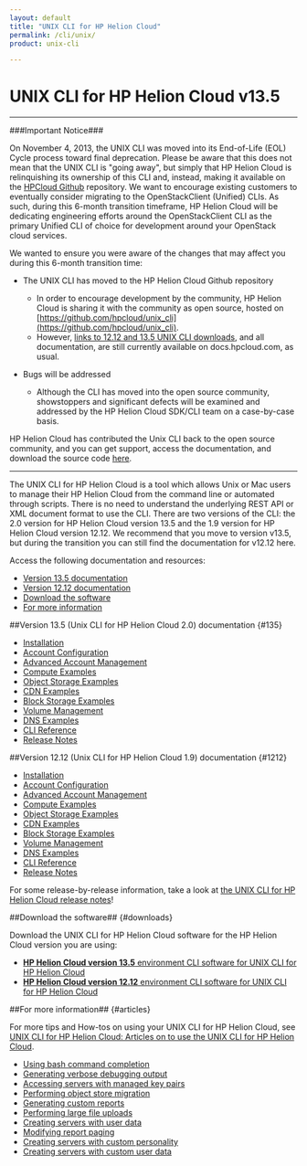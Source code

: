 ```yaml
---
layout: default
title: "UNIX CLI for HP Helion Cloud"
permalink: /cli/unix/
product: unix-cli

---
```

# UNIX CLI for HP Helion Cloud v13.5

___________________

###Important Notice###

On November 4, 2013, the UNIX CLI was moved into its End-of-Life (EOL) Cycle process toward final deprecation. Please be aware that this does not mean that the UNIX CLI is "going away", but simply that HP Helion Cloud is relinquishing its ownership of this CLI and, instead, making it available on the [HPCloud Github](https://github.com/hpcloud/unix_cli) repository. We want to encourage existing customers to eventually consider migrating to the OpenStackClient (Unified) CLIs. As such, during this 6-month transition timeframe, HP Helion Cloud will be dedicating engineering efforts around the OpenStackClient CLI as the primary Unified CLI of choice for development around your OpenStack cloud services.

We wanted to ensure you were aware of the changes that may affect you during this 6-month transition time:

+ The UNIX CLI has moved to the HP Helion Cloud Github repository

  + In order to encourage development by the community, HP Helion Cloud is sharing it with the community as open source, hosted on [https://github.com/hpcloud/unix_cli](https://github.com/hpcloud/unix_cli). 
  + However, [links to 12.12 and 13.5 UNIX CLI downloads](#downloads), and all documentation, are still currently available on docs.hpcloud.com, as usual.
+ Bugs will be addressed

  + Although the CLI has moved into the open source community, showstoppers and significant defects will be examined and addressed by the HP Helion Cloud SDK/CLI team on a case-by-case basis.

HP Helion Cloud has contributed the Unix CLI back to the open source community, and you can get support, access the documentation, and download the source code [here](https://github.com/hpcloud/unix_cli).

_________________________________________

The UNIX CLI for HP Helion Cloud is a tool which allows Unix or Mac users to manage their HP Helion Cloud from the command line or automated through scripts.  There is no need to understand the underlying REST API or XML document format to use the CLI.  There are two versions of the CLI: the 2.0 version for HP Helion Cloud version 13.5 and the 1.9 version for HP Helion Cloud version 12.12. We recommend that you move to version v13.5, but during the transition you can still find the documentation for v12.12 here.

Access the following documentation and resources:

* [Version 13.5 documentation](#135)
* [Version 12.12 documentation](#1212)
* [Download the software](#downloads)
* [For more information](#articles)

##Version 13.5 (Unix CLI for HP Helion Cloud 2.0) documentation {#135}

* [Installation](/cli/unix/2/install)
* [Account Configuration](/cli/unix/2/configuration)
* [Advanced Account Management](/cli/unix/2/account-management)
* [Compute Examples](/cli/unix/2/compute)
* [Object Storage Examples](/cli/unix/2/object-storage)
* [CDN Examples](/cli/unix/2/cdn)
* [Block Storage Examples](/cli/unix/2/block-storage)
* [Volume Management](/block-storage/volume)
* [DNS Examples](/cli/unix/2/dns)
* [CLI Reference](/cli/unix/2/reference)
* [Release Notes](/cli/unix/release-notes)

##Version 12.12 (Unix CLI for HP Helion Cloud 1.9) documentation {#1212}

* [Installation](/cli/unix/install)
* [Account Configuration](/cli/unix/configuration)
* [Advanced Account Management](/cli/unix/account-management)
* [Compute Examples](/cli/unix/compute)
* [Object Storage Examples](/cli/unix/object-storage)
* [CDN Examples](/cli/unix/cdn)
* [Block Storage Examples](/cli/unix/block-storage)
* [Volume Management](/block-storage/volume)
* [DNS Examples](/cli/unix/dns)
* [CLI Reference](/cli/unix/reference)
* [Release Notes](/cli/unix/release-notes)

For some release-by-release information, take a look at [the UNIX CLI for HP Helion Cloud release notes](/cli/unix/release-notes)!

##Download the software## {#downloads}

Download the UNIX CLI for HP Helion Cloud software for the HP Helion Cloud version you are using:

+ [**HP Helion Cloud version 13.5** environment CLI software for UNIX CLI for HP Helion Cloud](http://rubygems.org/gems/hpcloud)
+ [**HP Helion Cloud version 12.12** environment CLI software for UNIX CLI for HP Helion Cloud](/file/hpcloud.gem)

##For more information## {#articles}

For more tips and How-tos on using your UNIX CLI for HP Helion Cloud, see [UNIX CLI for HP Helion Cloud: Articles on to use the UNIX CLI for HP Helion Cloud](/cli/unix/articles/).

* [Using bash command completion](/cli/unix/articles/complete)
* [Generating verbose debugging output](/cli/unix/articles/debugging)
* [Accessing servers with managed key pairs](/cli/unix/articles/managedkeypairs)
* [Performing object store migration](/cli/unix/articles/migration)
* [Generating custom reports](/cli/unix/articles/reports)
* [Performing large file uploads](/cli/unix/articles/large)
* [Creating servers with user data](/cli/unix/articles/userdata)
* [Modifying report paging](/cli/unix/articles/paging)
* [Creating servers with custom personality](/cli/unix/articles/personality)
* [Creating servers with custom user data](/cli/unix/articles/userdata)
